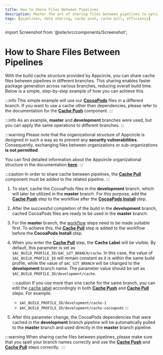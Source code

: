 ```yaml
---
title: How to Share Files Between Pipelines 
description: Master the art of sharing files between pipelines to optimize workflow continuity and efficiency in your development projects.
tags: [pipelines, data sharing, cache push, cache pull, efficiency]
---
```


import Screenshot from '@site/src/components/Screenshot';

# How to Share Files Between Pipelines

With the build cache structure provided by Appcircle, you can share cache files between pipelines in different branches. This sharing enables faster package generation across various branches, reducing overall build time. Below is a simple, step-by-step example of how you can achieve this.

:::info
This simple example will use our [**CocoaPods**](https://cocoapods.org/) files in a different branch. If you want to use a cache other than dependencies, please refer to the documentation for the [**Cache Push**](/workflows/common-workflow-steps/build-cache/cache-push) component.
:::

:::info
As an example, **master** and **development** branches were used, but you can apply the same operations to different branches.
:::

:::warning
Please note that the organizational structure of Appcircle is designed in such a way as to prevent any **security vulnerabilities**. Consequently, exchanging files between organizations or sub-organizations **is not permitted**.

You can find detailed information about the Appcircle organizational structure in the documentation [**here**](https://docs.appcircle.io/account/my-organization).
:::

:::caution
In order to share cache between pipelines, the [**Cache Pull**](/workflows/common-workflow-steps/build-cache/cache-pull) component must be added to the related pipeline.
:::

1. To start, cache the CocoaPods files in the **development** branch, which will later be utilized in the **master** branch. For this purpose, add the [**Cache Push**](/workflows/common-workflow-steps/build-cache/cache-push) step to the workflow after the [**CocoaPods Install**](https://docs.appcircle.io/workflows/ios-specific-workflow-steps/cocoapods-install) step.

	<Screenshot url='https://cdn.appcircle.io/docs/assets/BE2911-cacheDevelop.png' />

2. After the successful completion of the build in the **development** branch, cached CocoaPods files are ready to be used in the **master** branch.

	<Screenshot url='https://cdn.appcircle.io/docs/assets/BE2911-cacheSuccess.png' />

3. For the **master** branch, the [workflow](/workflows) steps need to be made suitable first. To achieve this, the [**Cache Pull**](/workflows/common-workflow-steps/build-cache/cache-pull) step is added to the workflow before the **CocoaPods Install** step.

	<Screenshot url='https://cdn.appcircle.io/docs/assets/BE2911-cacheMaster.png' />

4. When you enter the [**Cache Pull**](/workflows/common-workflow-steps/build-cache/cache-pull) step, the **Cache Label** will be visible. By default, this parameter is set as `$AC_BUILD_PROFILE_ID/$AC_GIT_BRANCH/cache`. In this case, the value of `$AC_BUILD_PROFILE_ID` will remain constant as it is within the same build profile, while the value of `$AC_GIT_BRANCH` will be changed to the **development** branch name. The parameter value should be set as `$AC_BUILD_PROFILE_ID/development/cache`.

	<Screenshot url='https://cdn.appcircle.io/docs/assets/BE2911-cacheLabel.png' />

	:::caution
	If you use more than one cache for the same branch, you can edit the [cache label](/workflows/common-workflow-steps/build-cache/cache-push#input-variables) accordingly in both [**Cache Push**](/workflows/common-workflow-steps/build-cache/cache-push) and [**Cache Pull**](/workflows/common-workflow-steps/build-cache/cache-pull) steps. For example:
	- `$AC_BUILD_PROFILE_ID/development/cache-1`
	- `$AC_BUILD_PROFILE_ID/development/cache-cocoapods`
	:::

5. After this parameter change, the CocoaPods dependencies that were cached in the **development** branch pipeline will be automatically pulled to the **master** branch and used directly in the **master** branch pipeline.

  <Screenshot url='https://cdn.appcircle.io/docs/assets/BE2911-pullSuccess.png' />

:::warning
When sharing cache files between pipelines, please make sure that you spell your branch names correctly and use the [**Cache Push**](/workflows/common-workflow-steps/build-cache/cache-push) and [**Cache Pull**](/workflows/common-workflow-steps/build-cache/cache-pull) steps correctly. 
:::